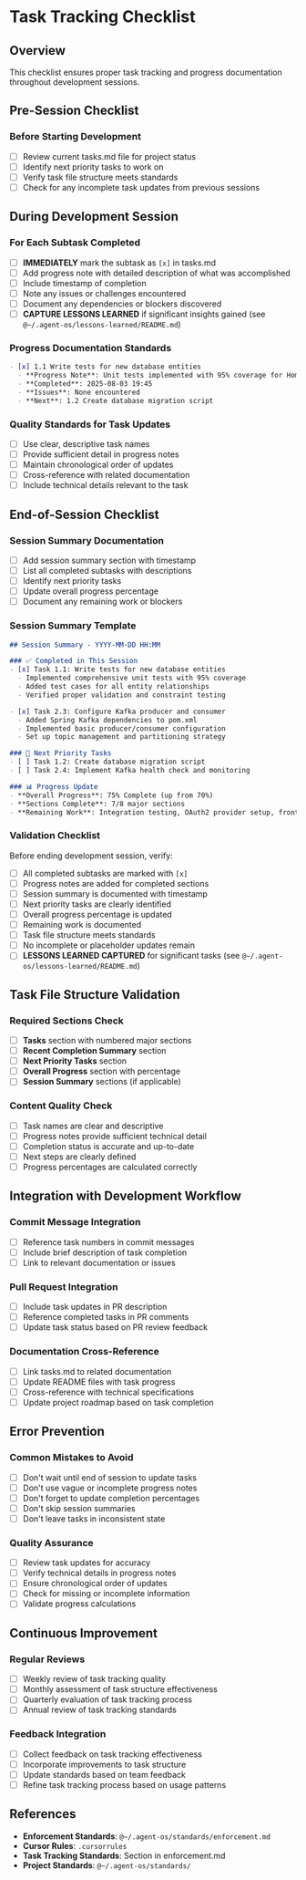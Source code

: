 # Task Tracking Checklist

## Overview
This checklist ensures proper task tracking and progress documentation throughout development sessions.

## Pre-Session Checklist

### Before Starting Development
- [ ] Review current tasks.md file for project status
- [ ] Identify next priority tasks to work on
- [ ] Verify task file structure meets standards
- [ ] Check for any incomplete task updates from previous sessions

## During Development Session

### For Each Subtask Completed
- [ ] **IMMEDIATELY** mark the subtask as `[x]` in tasks.md
- [ ] Add progress note with detailed description of what was accomplished
- [ ] Include timestamp of completion
- [ ] Note any issues or challenges encountered
- [ ] Document any dependencies or blockers discovered
- [ ] **CAPTURE LESSONS LEARNED** if significant insights gained (see `@~/.agent-os/lessons-learned/README.md`)

### Progress Documentation Standards
```markdown
- [x] 1.1 Write tests for new database entities
  - **Progress Note**: Unit tests implemented with 95% coverage for HomeAssistantEvent entity
  - **Completed**: 2025-08-03 19:45
  - **Issues**: None encountered
  - **Next**: 1.2 Create database migration script
```

### Quality Standards for Task Updates
- [ ] Use clear, descriptive task names
- [ ] Provide sufficient detail in progress notes
- [ ] Maintain chronological order of updates
- [ ] Cross-reference with related documentation
- [ ] Include technical details relevant to the task

## End-of-Session Checklist

### Session Summary Documentation
- [ ] Add session summary section with timestamp
- [ ] List all completed subtasks with descriptions
- [ ] Identify next priority tasks
- [ ] Update overall progress percentage
- [ ] Document any remaining work or blockers

### Session Summary Template
```markdown
## Session Summary - YYYY-MM-DD HH:MM

### ✅ Completed in This Session
- [x] Task 1.1: Write tests for new database entities
  - Implemented comprehensive unit tests with 95% coverage
  - Added test cases for all entity relationships
  - Verified proper validation and constraint testing

- [x] Task 2.3: Configure Kafka producer and consumer
  - Added Spring Kafka dependencies to pom.xml
  - Implemented basic producer/consumer configuration
  - Set up topic management and partitioning strategy

### 🔄 Next Priority Tasks
- [ ] Task 1.2: Create database migration script
- [ ] Task 2.4: Implement Kafka health check and monitoring

### 📊 Progress Update
- **Overall Progress**: 75% Complete (up from 70%)
- **Sections Complete**: 7/8 major sections
- **Remaining Work**: Integration testing, OAuth2 provider setup, frontend-backend connection
```

### Validation Checklist
Before ending development session, verify:
- [ ] All completed subtasks are marked with `[x]`
- [ ] Progress notes are added for completed sections
- [ ] Session summary is documented with timestamp
- [ ] Next priority tasks are clearly identified
- [ ] Overall progress percentage is updated
- [ ] Remaining work is documented
- [ ] Task file structure meets standards
- [ ] No incomplete or placeholder updates remain
- [ ] **LESSONS LEARNED CAPTURED** for significant tasks (see `@~/.agent-os/lessons-learned/README.md`)

## Task File Structure Validation

### Required Sections Check
- [ ] **Tasks** section with numbered major sections
- [ ] **Recent Completion Summary** section
- [ ] **Next Priority Tasks** section
- [ ] **Overall Progress** section with percentage
- [ ] **Session Summary** sections (if applicable)

### Content Quality Check
- [ ] Task names are clear and descriptive
- [ ] Progress notes provide sufficient technical detail
- [ ] Completion status is accurate and up-to-date
- [ ] Next steps are clearly defined
- [ ] Progress percentages are calculated correctly

## Integration with Development Workflow

### Commit Message Integration
- [ ] Reference task numbers in commit messages
- [ ] Include brief description of task completion
- [ ] Link to relevant documentation or issues

### Pull Request Integration
- [ ] Include task updates in PR description
- [ ] Reference completed tasks in PR comments
- [ ] Update task status based on PR review feedback

### Documentation Cross-Reference
- [ ] Link tasks.md to related documentation
- [ ] Update README files with task progress
- [ ] Cross-reference with technical specifications
- [ ] Update project roadmap based on task completion

## Error Prevention

### Common Mistakes to Avoid
- [ ] Don't wait until end of session to update tasks
- [ ] Don't use vague or incomplete progress notes
- [ ] Don't forget to update completion percentages
- [ ] Don't skip session summaries
- [ ] Don't leave tasks in inconsistent state

### Quality Assurance
- [ ] Review task updates for accuracy
- [ ] Verify technical details in progress notes
- [ ] Ensure chronological order of updates
- [ ] Check for missing or incomplete information
- [ ] Validate progress calculations

## Continuous Improvement

### Regular Reviews
- [ ] Weekly review of task tracking quality
- [ ] Monthly assessment of task structure effectiveness
- [ ] Quarterly evaluation of task tracking process
- [ ] Annual review of task tracking standards

### Feedback Integration
- [ ] Collect feedback on task tracking effectiveness
- [ ] Incorporate improvements to task structure
- [ ] Update standards based on team feedback
- [ ] Refine task tracking process based on usage patterns

## References

- **Enforcement Standards**: `@~/.agent-os/standards/enforcement.md`
- **Cursor Rules**: `.cursorrules`
- **Task Tracking Standards**: Section in enforcement.md
- **Project Standards**: `@~/.agent-os/standards/` 